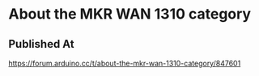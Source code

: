 # About the MKR WAN 1310 category

## Published At

https://forum.arduino.cc/t/about-the-mkr-wan-1310-category/847601
